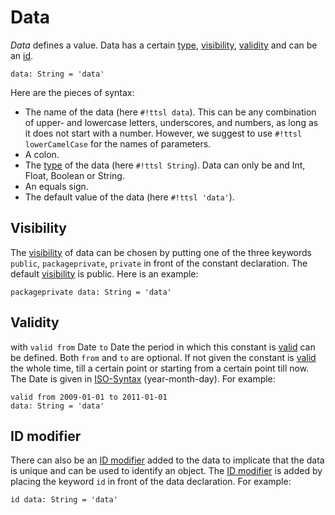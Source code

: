 # Data

_Data_ defines a value. Data has a certain [type][types], [visibility][Visibility], [validity][Validity] and can be an [id][id].

```ttsl
data: String = 'data'
```
Here are the pieces of syntax:

- The name of the data (here `#!ttsl data`). This can be any combination of upper- and lowercase letters, underscores, and numbers, as long as it does not start with a number. However, we suggest to use `#!ttsl lowerCamelCase` for the names of parameters.
- A colon.
- The [type][types] of the data (here `#!ttsl String`). Data can only be and Int, Float, Boolean or String.
- An equals sign.
- The default value of the data (here `#!ttsl 'data'`).

## Visibility

The [visibility][Visibility] of data can be chosen by putting one of the three keywords `public`, `packageprivate`, `private` in front of the constant declaration. The default [visibility][Visibility] is public. Here is an example:

```ttsl
packageprivate data: String = 'data'
```

## Validity

with `valid from` Date ` to ` Date the period in which this constant is [valid][Validity] can be defined. Both `from` and `to` are optional. If not given the constant is [valid][Validity] the whole time, till a certain point or starting from a certain point till now. The Date is given in [ISO-Syntax][date syntax] (year-month-day). For example:

```ttsl
valid from 2009-01-01 to 2011-01-01
data: String = 'data'
```

## ID modifier

There can also be an [ID modifier][id] added to the data to implicate that the data is unique and can be used to identify an object. The [ID modifier][id] is added by placing the keyword `id` in front of the data declaration. For example:

```ttsl
id data: String = 'data'
```

[types]: types.md
[id]: modifier.md#id
[Expressions]: expressions.md
[calls]: expressions.md#calls
[Visibility]: visibility.md
[Validity]: validity.md
[date syntax]: validity.md#date

